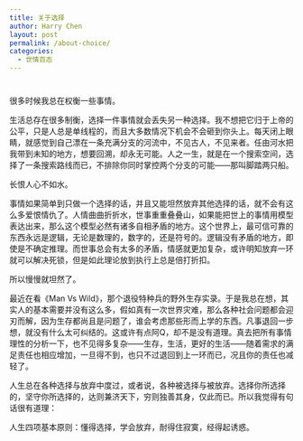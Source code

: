 ```yaml
---
title: 关于选择
author: Harry Chen
layout: post
permalink: /about-choice/
categories:
  - 世情百态
---
```

# 

很多时候我总在权衡一些事情。

生活总存在很多制衡，选择一件事情就会丢失另一种选择。我不想把它归于上帝的公平，只是人总是单线程的，而且大多数情况下机会不会砸到你头上。每天闭上眼睛，就感觉到自己漂在一条充满分支的河流中，不见古人，不见来者。任由河水把我带到未知的地方，想要回溯，却永无可能。人之一生，就是在一个搜索空间，选择了一条搜索路线而已，不排除你同时掌控两个分支的可能——那叫脚踏两只船。

长恨人心不如水。

事情如果简单到只做一个选择的话，并且又能坦然放弃其他选择的话，就不会有这么多爱恨情仇了。人情曲曲折折水，世事重重叠叠山，如果能把世上的事情用模型表达出来，那么这个模型必然有诸多自相矛盾的地方。这个世界上，最可信可靠的东西永远是逻辑，无论是数理的，数字的，还是符号的。逻辑没有矛盾的地方，即使是不确定推理。而世事总会有太多的矛盾，情感就更加复杂，或许明知放弃一环就可以解决死锁，但是如此理论放到执行上总是倍打折扣。

所以慢慢就坦然了。

最近在看《Man Vs Wild》，那个退役特种兵的野外生存实录。于是我总在想，其实人的基本需要并没有这么多，假如真有一次世界灾难，那么各种社会问题都会迎刃而解，因为生存都尚且是问题了，谁会考虑那些形而上学的东西。凡事退回一步想，就没有什么太可纠结的。这或许有点阿Q，却不是没有道理。真去把所有事情理性的分析一下，也不见得多复杂——生存，生活，更好的生活——随着需求的满足责任也相应增加，一旦得不到，也只不过退回到上一环而已，况且你的责任也减轻了。

人生总在各种选择与放弃中度过，或者说，各种被选择与被放弃。选择你所选择的，坚守你所选择的，达则兼济天下，穷则独善其身，仅此而已。所以我觉得有句话很有道理：

人生四项基本原则：懂得选择，学会放弃，耐得住寂寞，经得起诱惑。